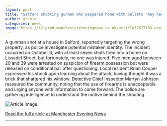 ```yaml
---
layout: post
title: "Salford shooting gunman who peppered home with bullets 'may have attacked wrong property'"
author: archie
categories: news
image: https://i2-prod.manchestereveningnews.co.uk/article32627733.ece/ALTERNATES/s1200/0_071025shooting13.jpg
---
```

A gunman shot at a house in Salford, reportedly targeting the wrong property, as police investigate potential mistaken identity. The incident occurred on October 6, with at least seven shots fired into a home on Lissadel Street, but fortunately, no one was injured. Five men aged between 20 and 39 were arrested on suspicion of firearm possession but were released on conditional bail after questioning. Local resident Brian Cooper expressed his shock upon learning about the attack, having thought it was a brick that shattered his window. Detective Chief Inspector Martyn Johnson reassured the community, noting that the use of firearms is unacceptable and urging anyone with information to come forward. The police are gathering intelligence to understand the motive behind the shooting.

![Article Image](https://i2-prod.manchestereveningnews.co.uk/article32627733.ece/ALTERNATES/s1200/0_071025shooting13.jpg)

[Read the full article at Manchester Evening News](https://www.manchestereveningnews.co.uk/news/greater-manchester-news/salford-shooting-gunman-who-peppered-32643822)

---
